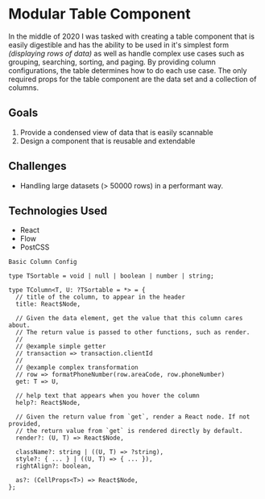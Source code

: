 # Modular Table Component

In the middle of 2020 I was tasked with creating a table component that is easily digestible and has the ability to be used in it's simplest form _(displaying rows of data)_ as well as handle complex use cases such as grouping, searching, sorting, and paging. By providing column configurations, the table determines how to do each use case. The only required props for the table component are the data set and a collection of columns.

## Goals

1.  Provide a condensed view of data that is easily scannable
2.  Design a component that is reusable and extendable

## Challenges

- Handling large datasets (> 50000 rows) in a performant way.

## Technologies Used

- React
- Flow
- PostCSS

```
Basic Column Config

type TSortable = void | null | boolean | number | string;

type TColumn<T, U: ?TSortable = *> = {
  // title of the column, to appear in the header
  title: React$Node,

  // Given the data element, get the value that this column cares about.
  // The return value is passed to other functions, such as render.
  //
  // @example simple getter
  // transaction => transaction.clientId
  //
  // @example complex transformation
  // row => formatPhoneNumber(row.areaCode, row.phoneNumber)
  get: T => U,

  // help text that appears when you hover the column
  help?: React$Node,

  // Given the return value from `get`, render a React node. If not provided,
  // the return value from `get` is rendered directly by default.
  render?: (U, T) => React$Node,

  className?: string | ((U, T) => ?string),
  style?: { ... } | ((U, T) => { ... }),
  rightAlign?: boolean,

  as?: (CellProps<T>) => React$Node,
};
```
